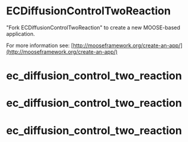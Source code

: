 ECDiffusionControlTwoReaction
=====

"Fork ECDiffusionControlTwoReaction" to create a new MOOSE-based application.

For more information see: [http://mooseframework.org/create-an-app/](http://mooseframework.org/create-an-app/)
# ec_diffusion_control_two_reaction
# ec_diffusion_control_two_reaction
# ec_diffusion_control_two_reaction
